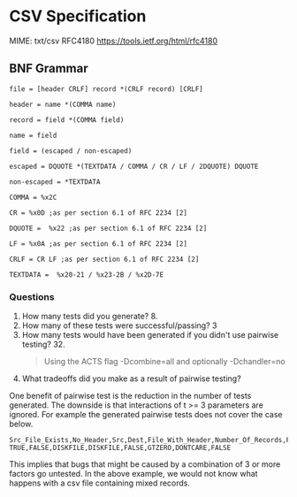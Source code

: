 # CSV Specification 

MIME: txt/csv
RFC4180 https://tools.ietf.org/html/rfc4180

## BNF Grammar

```
file = [header CRLF] record *(CRLF record) [CRLF]

header = name *(COMMA name)

record = field *(COMMA field)

name = field

field = (escaped / non-escaped)

escaped = DQUOTE *(TEXTDATA / COMMA / CR / LF / 2DQUOTE) DQUOTE

non-escaped = *TEXTDATA

COMMA = %x2C

CR = %x0D ;as per section 6.1 of RFC 2234 [2]

DQUOTE =  %x22 ;as per section 6.1 of RFC 2234 [2]

LF = %x0A ;as per section 6.1 of RFC 2234 [2]

CRLF = CR LF ;as per section 6.1 of RFC 2234 [2]

TEXTDATA =  %x20-21 / %x23-2B / %x2D-7E
```

### Questions

1. How many tests did you generate? 8.
2. How many of these tests were successful/passing? 3 
3. How many tests would have been generated if you didn't use pairwise testing? 32.
	> Using the ACTS flag -Dcombine=all and optionally -Dchandler=no
4. What tradeoffs did you make as a result of pairwise testing?

One benefit of pairwise test is the reduction in the number of tests generated. The downside is that interactions of t >= 3 parameters are ignored. For example the generated pairwise tests does not cover the case below.

```
Src_File_Exists,No_Header,Src,Dest,File_With_Header,Number_Of_Records,Field_Type_In_Record,Same_Field_Count_Per_Record
TRUE,FALSE,DISKFILE,DISKFILE,FALSE,GTZERO,DONTCARE,FALSE
```

This implies that bugs that might be caused by a combination of 3 or more factors go untested. In the above example, we would not know what happens with a csv file containing mixed records.